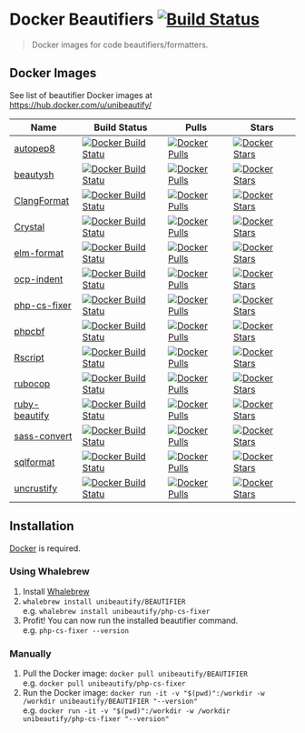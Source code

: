 # Docker Beautifiers [![Build Status](https://travis-ci.org/Unibeautify/docker-beautifiers.svg?branch=master)](https://travis-ci.org/Unibeautify/docker-beautifiers)

> Docker images for code beautifiers/formatters.

## Docker Images

See list of beautifier Docker images at https://hub.docker.com/u/unibeautify/

| Name | Build Status | Pulls | Stars |
| --- | --- | --- | --- |
| [autopep8](https://github.com/hhatto/autopep8) | [![Docker Build Statu](https://img.shields.io/docker/build/unibeautify/autopep8.svg?style=flat-square)](https://hub.docker.com/r/unibeautify/autopep8/) | [![Docker Pulls](https://img.shields.io/docker/pulls/unibeautify/autopep8.svg?style=flat-square)](https://hub.docker.com/r/unibeautify/autopep8/) | [![Docker Stars](https://img.shields.io/docker/stars/unibeautify/autopep8.svg?style=flat-square)](https://hub.docker.com/r/unibeautify/autopep8/) |
| [beautysh](https://github.com/bemeurer/beautysh) | [![Docker Build Statu](https://img.shields.io/docker/build/unibeautify/beautysh.svg?style=flat-square)](https://hub.docker.com/r/unibeautify/beautysh/) | [![Docker Pulls](https://img.shields.io/docker/pulls/unibeautify/beautysh.svg?style=flat-square)](https://hub.docker.com/r/unibeautify/beautysh/) | [![Docker Stars](https://img.shields.io/docker/stars/unibeautify/beautysh.svg?style=flat-square)](https://hub.docker.com/r/unibeautify/beautysh/) |
| [ClangFormat](https://clang.llvm.org/docs/ClangFormat.html) | [![Docker Build Statu](https://img.shields.io/docker/build/unibeautify/clang-format.svg?style=flat-square)](https://hub.docker.com/r/unibeautify/clang-format/) | [![Docker Pulls](https://img.shields.io/docker/pulls/unibeautify/clang-format.svg?style=flat-square)](https://hub.docker.com/r/unibeautify/clang-format/) | [![Docker Stars](https://img.shields.io/docker/stars/unibeautify/clang-format.svg?style=flat-square)](https://hub.docker.com/r/unibeautify/clang-format/) |
| [Crystal](https://crystal-lang.org/) | [![Docker Build Statu](https://img.shields.io/docker/build/unibeautify/crystal.svg?style=flat-square)](https://hub.docker.com/r/unibeautify/crystal/) | [![Docker Pulls](https://img.shields.io/docker/pulls/unibeautify/crystal.svg?style=flat-square)](https://hub.docker.com/r/unibeautify/crystal/) | [![Docker Stars](https://img.shields.io/docker/stars/unibeautify/crystal.svg?style=flat-square)](https://hub.docker.com/r/unibeautify/crystal/) |
| [elm-format](https://github.com/avh4/elm-format) | [![Docker Build Statu](https://img.shields.io/docker/build/unibeautify/elm-format.svg?style=flat-square)](https://hub.docker.com/r/unibeautify/elm-format/) | [![Docker Pulls](https://img.shields.io/docker/pulls/unibeautify/elm-format.svg?style=flat-square)](https://hub.docker.com/r/unibeautify/elm-format/) | [![Docker Stars](https://img.shields.io/docker/stars/unibeautify/elm-format.svg?style=flat-square)](https://hub.docker.com/r/unibeautify/elm-format/) |
| [ocp-indent](https://github.com/OCamlPro/ocp-indent) | [![Docker Build Statu](https://img.shields.io/docker/build/unibeautify/ocp-indent.svg?style=flat-square)](https://hub.docker.com/r/unibeautify/ocp-indent/) | [![Docker Pulls](https://img.shields.io/docker/pulls/unibeautify/ocp-indent.svg?style=flat-square)](https://hub.docker.com/r/unibeautify/ocp-indent/) | [![Docker Stars](https://img.shields.io/docker/stars/unibeautify/ocp-indent.svg?style=flat-square)](https://hub.docker.com/r/unibeautify/ocp-indent/) |
| [php-cs-fixer](https://github.com/FriendsOfPHP/PHP-CS-Fixer) | [![Docker Build Statu](https://img.shields.io/docker/build/unibeautify/php-cs-fixer.svg?style=flat-square)](https://hub.docker.com/r/unibeautify/php-cs-fixer/) | [![Docker Pulls](https://img.shields.io/docker/pulls/unibeautify/php-cs-fixer.svg?style=flat-square)](https://hub.docker.com/r/unibeautify/php-cs-fixer/) | [![Docker Stars](https://img.shields.io/docker/stars/unibeautify/php-cs-fixer.svg?style=flat-square)](https://hub.docker.com/r/unibeautify/php-cs-fixer/) |
| [phpcbf](https://github.com/squizlabs/PHP_CodeSniffer) | [![Docker Build Statu](https://img.shields.io/docker/build/unibeautify/phpcbf.svg?style=flat-square)](https://hub.docker.com/r/unibeautify/phpcbf/) | [![Docker Pulls](https://img.shields.io/docker/pulls/unibeautify/phpcbf.svg?style=flat-square)](https://hub.docker.com/r/unibeautify/phpcbf/) | [![Docker Stars](https://img.shields.io/docker/stars/unibeautify/phpcbf.svg?style=flat-square)](https://hub.docker.com/r/unibeautify/phpcbf/) |
| [Rscript](https://stat.ethz.ch/R-manual/R-devel/library/utils/html/Rscript.html) | [![Docker Build Statu](https://img.shields.io/docker/build/unibeautify/rscript.svg?style=flat-square)](https://hub.docker.com/r/unibeautify/rscript/) | [![Docker Pulls](https://img.shields.io/docker/pulls/unibeautify/rscript.svg?style=flat-square)](https://hub.docker.com/r/unibeautify/rscript/) | [![Docker Stars](https://img.shields.io/docker/stars/unibeautify/rscript.svg?style=flat-square)](https://hub.docker.com/r/unibeautify/rscript/) |
| [rubocop](https://github.com/bbatsov/rubocop) | [![Docker Build Statu](https://img.shields.io/docker/build/unibeautify/rubocop.svg?style=flat-square)](https://hub.docker.com/r/unibeautify/rubocop/) | [![Docker Pulls](https://img.shields.io/docker/pulls/unibeautify/rubocop.svg?style=flat-square)](https://hub.docker.com/r/unibeautify/rubocop/) | [![Docker Stars](https://img.shields.io/docker/stars/unibeautify/rubocop.svg?style=flat-square)](https://hub.docker.com/r/unibeautify/rubocop/) |
| [ruby-beautify](https://github.com/erniebrodeur/ruby-beautify) | [![Docker Build Statu](https://img.shields.io/docker/build/unibeautify/ruby-beautify.svg?style=flat-square)](https://hub.docker.com/r/unibeautify/ruby-beautify/) | [![Docker Pulls](https://img.shields.io/docker/pulls/unibeautify/ruby-beautify.svg?style=flat-square)](https://hub.docker.com/r/unibeautify/ruby-beautify/) | [![Docker Stars](https://img.shields.io/docker/stars/unibeautify/ruby-beautify.svg?style=flat-square)](https://hub.docker.com/r/unibeautify/ruby-beautify/) |
| [sass-convert](http://sass-lang.com/documentation/) | [![Docker Build Statu](https://img.shields.io/docker/build/unibeautify/sass-convert.svg?style=flat-square)](https://hub.docker.com/r/unibeautify/sass-convert/) | [![Docker Pulls](https://img.shields.io/docker/pulls/unibeautify/sass-convert.svg?style=flat-square)](https://hub.docker.com/r/unibeautify/sass-convert/) | [![Docker Stars](https://img.shields.io/docker/stars/unibeautify/sass-convert.svg?style=flat-square)](https://hub.docker.com/r/unibeautify/sass-convert/) |
| [sqlformat](https://github.com/andialbrecht/sqlparse) | [![Docker Build Statu](https://img.shields.io/docker/build/unibeautify/sqlformat.svg?style=flat-square)](https://hub.docker.com/r/unibeautify/sqlformat/) | [![Docker Pulls](https://img.shields.io/docker/pulls/unibeautify/sqlformat.svg?style=flat-square)](https://hub.docker.com/r/unibeautify/sqlformat/) | [![Docker Stars](https://img.shields.io/docker/stars/unibeautify/sqlformat.svg?style=flat-square)](https://hub.docker.com/r/unibeautify/sqlformat/) |
| [uncrustify](http://uncrustify.sourceforge.net/) | [![Docker Build Statu](https://img.shields.io/docker/build/unibeautify/uncrustify.svg?style=flat-square)](https://hub.docker.com/r/unibeautify/uncrustify/) | [![Docker Pulls](https://img.shields.io/docker/pulls/unibeautify/uncrustify.svg?style=flat-square)](https://hub.docker.com/r/unibeautify/uncrustify/) | [![Docker Stars](https://img.shields.io/docker/stars/unibeautify/uncrustify.svg?style=flat-square)](https://hub.docker.com/r/unibeautify/uncrustify/) |

## Installation

[Docker](https://docs.docker.com/engine/installation/) is required.

### Using Whalebrew

1. Install [Whalebrew](https://github.com/bfirsh/whalebrew)
2. `whalebrew install unibeautify/BEAUTIFIER`  
e.g. `whalebrew install unibeautify/php-cs-fixer`
3. Profit! You can now run the installed beautifier command.  
e.g. `php-cs-fixer --version`

### Manually

1. Pull the Docker image: `docker pull unibeautify/BEAUTIFIER`  
e.g. `docker pull unibeautify/php-cs-fixer`
2. Run the Docker image: `docker run -it -v "$(pwd)":/workdir -w /workdir unibeautify/BEAUTIFIER "--version"`  
e.g. `docker run -it -v "$(pwd)":/workdir -w /workdir unibeautify/php-cs-fixer "--version"`
